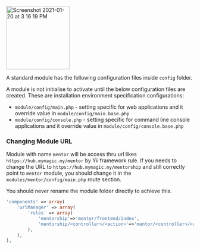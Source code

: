 <img width="170" alt="Screenshot 2021-01-20 at 3 16 19 PM" src="https://user-images.githubusercontent.com/5336690/105140715-10e78480-5b33-11eb-999f-2c5975e5692b.png">

A standard module has the following configuration files inside `config` folder.

A module is not initialise to activate until the below configuration files are created. These are installation environment specification configurations:
  * `module/config/main.php` - setting specific for web applications and it override value in `module/config/main.base.php`
  * `module/config/console.php` - setting specific for command line console applications and it override value in `module/config/console.base.php`




### Changing Module URL
Module with name `mentor` will be access thru url likes `https://hub.mymagic.my/mentor` by Yii framework rule. If you needs to change the URL to `https://hub.mymagic.my/mentorship` and still correctly point to `mentor` module, you should change it in the `modules/mentor/config/main.php` route section.

You should never rename the module folder directly to achieve this. 

``` php
'components' => array(
    'urlManager' => array(
        'rules' => array(
            'mentorship'=>'mentor/frontend/index',
            'mentorship/<controller>/<action>'=>'mentor/<controller>/<action>/*',
        ),
    ),
),
```